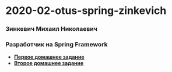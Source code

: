 # 2020-02-otus-spring-zinkevich
### Зинкевич Михаил Николаевич
### Разработчик на Spring Framework

* **[Первое домашнее задание](https://github.com/Meehos90/2020-02-otus-spring-zinkevich/tree/homework2/homework01)** 
* **[Второе домашнее задание](https://github.com/Meehos90/2020-02-otus-spring-zinkevich/tree/homework2/homework-02)**